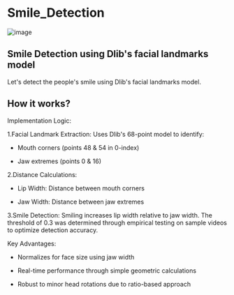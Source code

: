 # Smile_Detection

![image](https://github.com/user-attachments/assets/eb12b0b0-6b91-48fc-bd54-ac1a49c4030c)

## Smile Detection using Dlib's facial landmarks model

Let's detect the people's smile using Dlib's facial landmarks model.

## How it works?

Implementation Logic:

1.Facial Landmark Extraction:
Uses Dlib's 68-point model to identify:

- Mouth corners (points 48 & 54 in 0-index)

- Jaw extremes (points 0 & 16)

2.Distance Calculations:

- Lip Width: Distance between mouth corners

- Jaw Width: Distance between jaw extremes

3.Smile Detection:
Smiling increases lip width relative to jaw width. The threshold of 0.3 was determined through empirical testing on sample videos to optimize detection accuracy.

Key Advantages:

- Normalizes for face size using jaw width

- Real-time performance through simple geometric calculations

- Robust to minor head rotations due to ratio-based approach
